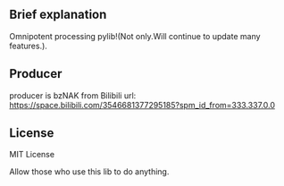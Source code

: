 ## Brief explanation
Omnipotent processing pylib!(Not only.Will continue to update many features.).

## Producer
producer is bzNAK from Bilibili
url: https://space.bilibili.com/3546681377295185?spm_id_from=333.337.0.0

## License
MIT License

Allow those who use this lib to do anything.
